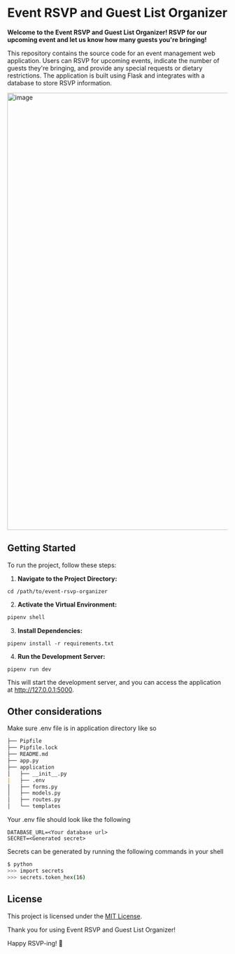 # Event RSVP and Guest List Organizer
<p text-align="center"> <strong> Welcome to the Event RSVP and Guest List Organizer! RSVP for our upcoming event and let us know how many guests you're bringing! </strong></p>

This repository contains the source code for an event management web application. Users can RSVP for upcoming events, indicate the number of guests they're bringing, and provide any special requests or dietary restrictions. The application is built using Flask and integrates with a database to store RSVP information.



<img width="1000" alt="image" src="https://github.com/rantirules/rsvp-flask-app/assets/13412593/c8ee3c47-8247-4700-bc66-0dc8006b1e59">
<!-- <img width="500" alt="image" src="https://github.com/rantirules/rsvp-flask-app/assets/13412593/ba6ddc7a-95cf-4f63-9422-ddcc6d70381b"> -->


## Getting Started
To run the project, follow these steps:

1. <strong>Navigate to the Project Directory:</strong>

```
cd /path/to/event-rsvp-organizer
```
2. **Activate the Virtual Environment:**


```bash
pipenv shell
```
3. **Install Dependencies:**


```
pipenv install -r requirements.txt
```
4. **Run the Development Server:**


```
pipenv run dev
```
This will start the development server, and you can access the application at http://127.0.0.1:5000.

## Other considerations
Make sure .env file is in application directory like so

```markdown
├── Pipfile
├── Pipfile.lock
├── README.md
├── app.py
├── application
│   ├── __init__.py
|   ├── .env
│   ├── forms.py
│   ├── models.py
│   ├── routes.py
│   └── templates
```
Your .env file should look like the following
```
DATABASE_URL=<Your database url>
SECRET=<Generated secret>
```
Secrets can be generated by running the following commands in your shell
```bash
$ python
>>> import secrets
>>> secrets.token_hex(16)
```


## License
This project is licensed under the [MIT License](https://opensource.org/license/mit/).

Thank you for using Event RSVP and Guest List Organizer! 

Happy RSVP-ing! 🎉


